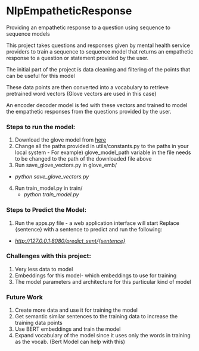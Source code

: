 # NlpEmpatheticResponse
Providing an empathetic response to a question using sequence to sequence models

This project takes questions and responses given by mental health service providers to train a sequence to sequence model that returns an empathetic response to a question or statement provided by the user.

The initial part of the project is data cleaning and filtering of the points that can be useful for this model

These data points are then converted into a vocabulary to retrieve pretrained word vectors (Glove vectors are used in this case)

An encoder decoder model is fed with these vectors and trained to model the empathetic responses from the questions provided by the user.

### Steps to run the model:

1) Download the glove model from [here](https://archive.org/download/glove.6B.50d-300d/glove.6B.50d.txt)
2) Change all the paths provided in utils/constants.py to the paths in your local system - For example) glove_model_path variable in the file needs to be changed to the path of the downloaded file above
3) Run save_glove_vectors.py in glove_emb/
  *    *python save_glove_vectors.py*
4) Run train_model.py in train/
   *   *python train_model.py*
      
### Steps to Predict the Model:

1) Run the apps.py file - a web application interface will start 
 Replace {sentence} with a sentence to predict and run the following:
  *  *http://127.0.0.1:8080/predict_sent/{sentence}* 


### Challenges with this project:
1) Very less data to model
2) Embeddings for this model- which embeddings to use for training
3) The model parameters and architecture for this particular kind of model

### Future Work
1) Create more data and use it for training the model
2) Get semantic similar sentences to the training data to increase the training data points
3) Use BERT embeddings and train the model
4) Expand vocabulary of the model since it uses only the words in training as the vocab. (Bert Model can help with this)
